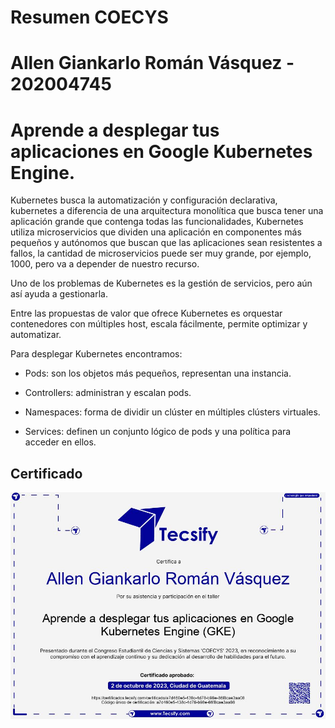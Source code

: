 # **Resumen COECYS**

# **Allen Giankarlo Román Vásquez - 202004745**

# **Aprende a desplegar tus aplicaciones en Google Kubernetes Engine.**

Kubernetes busca la automatización y configuración declarativa, kubernetes a diferencia de una arquitectura monolítica que busca tener una aplicación grande que contenga todas las funcionalidades, Kubernetes utiliza microservicios que dividen una aplicación en componentes más pequeños y autónomos que buscan que las aplicaciones sean resistentes a fallos, la cantidad de microservicios puede ser muy grande, por ejemplo, 1000, pero va a depender de nuestro recurso.

Uno de los problemas de Kubernetes es la gestión de servicios, pero aún así ayuda a gestionarla.

Entre las propuestas de valor que ofrece Kubernetes es orquestar contenedores con múltiples host, escala fácilmente, permite optimizar y automatizar.

Para desplegar Kubernetes encontramos:

- Pods: son los objetos más pequeños, representan una instancia.

- Controllers: administran y escalan pods.

- Namespaces: forma de dividir un clúster en múltiples clústers virtuales.

- Services: definen un conjunto lógico de pods y una política para acceder en ellos.

## **Certificado**

<p align="center">
  <img src="Cert_Kubernetes.jpg">
</p>

